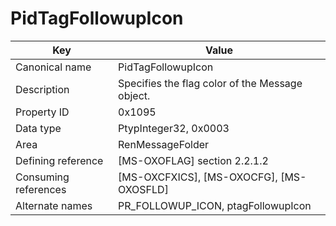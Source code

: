 # PidTagFollowupIcon

| Key | Value |
|---|---|
| Canonical name | PidTagFollowupIcon |
| Description | Specifies the flag color of the Message object. |
| Property ID | 0x1095 |
| Data type | PtypInteger32, 0x0003 |
| Area | RenMessageFolder |
| Defining reference | [MS-OXOFLAG] section 2.2.1.2 |
| Consuming references | [MS-OXCFXICS], [MS-OXOCFG], [MS-OXOSFLD] |
| Alternate names | PR_FOLLOWUP_ICON, ptagFollowupIcon |
